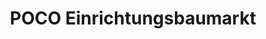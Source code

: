 ---
title: "POCO Einrichtungsbaumarkt"
url: /dinklage/poco-einrichtungsbaumarkt/
shop: Warenhaus
---